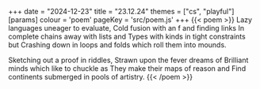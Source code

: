 +++
date = "2024-12-23"
title = "23.12.24"
themes = ["cs", "playful"]
[params]
  colour = 'poem'
  pageKey = 'src/poem.js'
+++
{{< poem >}}
Lazy languages uneager to evaluate,
Cold fusion with an f and finding links
In complete chains away with lists and
Types with kinds in tight constraints but
Crashing down in loops and folds which roll them into mounds.

Sketching out a proof in riddles,
Strawn upon the fever dreams of
Brilliant minds which like to chuckle as
They make their maps of reason and
Find continents submerged in pools of artistry.
{{< /poem >}}